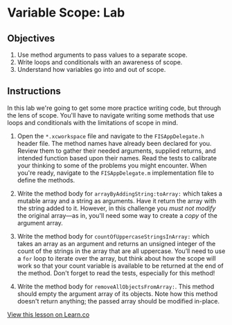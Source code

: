 # Variable Scope: Lab

## Objectives

1. Use method arguments to pass values to a separate scope.
2. Write loops and conditionals with an awareness of scope.
3. Understand how variables go into and out of scope.

## Instructions

In this lab we're going to get some more practice writing code, but through the lens of scope. You'll have to navigate writing some methods that use loops and conditionals with the limitations of scope in mind.

1. Open the `*.xcworkspace` file and navigate to the `FISAppDelegate.h` header file. The method names have already been declared for you. Review them to gather their needed arguments, supplied returns, and intended function based upon their names. Read the tests to calibrate your thinking to some of the problems you might encounter. When you're ready, navigate to the `FISAppDelegate.m` implementation file to define the methods.

2. Write the method body for `arrayByAddingString:toArray:` which takes a mutable array and a string as arguments. Have it return the array with the string added to it. However, in this challenge you *must not modify* the original array—as in, you'll need some way to create a *copy* of the argument array.

3. Write the method body for `countOfUppercaseStringsInArray:` which takes an array as an argument and returns an unsigned integer of the count of the strings in the array that are all uppercase. You’ll need to use a `for` loop to iterate over the array, but think about how the scope will work so that your count variable is available to be returned at the end of the method. Don't forget to read the tests, especially for this method!

4. Write the method body for `removeAllObjectsFromArray:`. This method should empty the argument array of its objects. Note how this method doesn't return anything; the passed array should be modified in-place.

<a href='https://learn.co/lessons/ios-variable-scope' data-visibility='hidden'>View this lesson on Learn.co</a>
